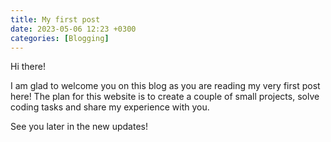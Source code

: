 ```yaml
---
title: My first post
date: 2023-05-06 12:23 +0300
categories: [Blogging]
---
```


Hi there!

I am glad to welcome you on this blog as you are reading my very first post here!
The plan for this website is to create a couple of small projects, solve coding tasks and share my experience with you.

See you later in the new updates!


